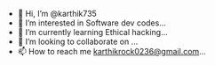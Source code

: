 - 👋 Hi, I’m @karthik735
- 👀 I’m interested in Software dev codes...
- 🌱 I’m currently learning Ethical hacking...
- 💞️ I’m looking to collaborate on ...
- 📫 How to reach me karthikrock0236@gmail.com...

<!---
karthik735/karthik735 is a ✨ special ✨ repository because its `README.md` (this file) appears on your GitHub profile.
You can click the Preview link to take a look at your changes.
--->
